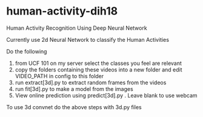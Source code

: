 # human-activity-dih18
Human Activity Recognition Using Deep Neural Network

Currently use 2d Neural Network to classify the Human Activities

Do the following 
 1. from UCF 101 on my server select the classes you feel are relevant
 2. copy the folders containing these videos into a new folder and edit VIDEO_PATH in config to this folder
 3. run extract[3d].py to extract random frames from the videos
 4. run fit[3d].py to make a model from the images
 5. View online prediction using predict[3d].py <filename> . Leave blank to use webcam

To use 3d convnet do the above steps with 3d.py files
